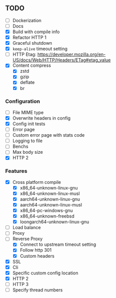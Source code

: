 ## TODO

- [ ] Dockerization
- [ ] Docs
- [x] Build with compile info
- [x] Refactor HTTP 1
- [x] Graceful shutdown
- [x] `keep-alive` timeout setting
- [ ] HTTP Etag: https://developer.mozilla.org/en-US/docs/Web/HTTP/Headers/ETag#etag_value
- [x] Content compress
    - [x] zstd
    - [x] gzip
    - [x] deflate
    - [x] br

### Configuration

- [ ] File MIME type
- [x] Overwrite headers in config
- [x] Config init tests
- [ ] Error page
- [ ] Custom error page with stats code
- [ ] Logging to file
- [ ] Benchs
- [ ] Max body size
- [x] HTTP 2

### Features

- [x] Cross platform compile
    - [x] x86_64-unknown-linux-gnu
    - [x] x86_64-unknown-linux-musl
    - [x] aarch64-unknown-linux-gnu
    - [x] aarch64-unknown-linux-musl
    - [x] x86_64-pc-windows-gnu
    - [x] x86_64-unknown-freebsd
    - [x] loongarch64-unknown-linux-gnu
- [ ] Load balance
- [ ] Proxy
- [ ] Reverse Proxy
    - [x] Connect to upstream timeout setting
    - [x] Follow http 301
    - [x] Custom headers
- [x] SSL
- [x] Cli
- [x] Specific custom config location
- [x] HTTP 2
- [ ] HTTP 3
- [ ] Specify thread numbers
